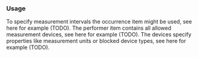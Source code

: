 ### Usage

To specify measurement intervals the occurrence item might be used, see here for example (TODO). The performer item contains all allowed measurement devices, see here for example (TODO). The devices specify properties like measurement units or blocked device types, see here for example (TODO).
